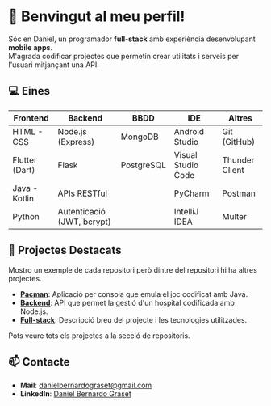 # 👋 Benvingut al meu perfil!

Sóc en Daniel, un programador **full-stack** amb experiència desenvolupant **mobile apps**.  
M'agrada codificar projectes que permetin crear utilitats i serveis per l'usuari mitjançant una API.

## 💻 Eines

| **Frontend**         | **Backend**                | **BBDD**                | **IDE**                  | **Altres**      |
|-----------------------|----------------------------|--------------------------|--------------------------|-----------------------|
| HTML - CSS            | Node.js (Express)          | MongoDB                 | Android Studio           | Git (GitHub)          |
| Flutter (Dart)       | Flask                      | PostgreSQL              | Visual Studio Code       | Thunder Client        |
| Java - Kotlin         | APIs RESTful               |                          | PyCharm                  | Postman               |
| Python               | Autenticació (JWT, bcrypt) |                          | IntelliJ IDEA            | Multer                      |

## 🚀 Projectes Destacats

Mostro un exemple de cada repositori però dintre del repositori hi ha altres projectes.

- **[Pacman](https://github.com/db110513/frontend/tree/main/java/jocs/jocs2D/pacman)**: Aplicació per consola que emula el joc codificat amb Java.
- **[Backend](https://github.com/db110513/backend/tree/main/APIs/js/hospital)**: API que permet la gestió d'un hospital codificada amb Node.js.
- **[Full-stack](enllaç)**: Descripció breu del projecte i les tecnologies utilitzades.

Pots veure tots els projectes a la secció de repositoris.

## 📫 Contacte

- **Mail**: danielbernardograset@gmail.com
- **LinkedIn**: [Daniel Bernardo Graset](https://www.linkedin.com/in/daniel-bernardo-graset-37b36827b/)
